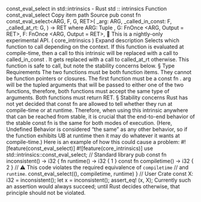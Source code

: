 const_eval_select in std::intrinsics - Rust
std
::
intrinsics
Function
const_eval_select
Copy item path
Source
pub const fn const_eval_select<ARG, F, G, RET>(
    _arg: ARG,
    _called_in_const: F,
    _called_at_rt: G,
) -> RET
where
    ARG:
Tuple
,
    G:
FnOnce
<ARG, Output = RET>,
    F:
FnOnce
<ARG, Output = RET>,
🔬
This is a nightly-only experimental API. (
core_intrinsics
)
Expand description
Selects which function to call depending on the context.
If this function is evaluated at compile-time, then a call to this
intrinsic will be replaced with a call to
called_in_const
. It gets
replaced with a call to
called_at_rt
otherwise.
This function is safe to call, but note the stability concerns below.
§
Type Requirements
The two functions must be both function items. They cannot be function
pointers or closures. The first function must be a
const fn
.
arg
will be the tupled arguments that will be passed to either one of
the two functions, therefore, both functions must accept the same type of
arguments. Both functions must return RET.
§
Stability concerns
Rust has not yet decided that
const fn
are allowed to tell whether
they run at compile-time or at runtime. Therefore, when using this
intrinsic anywhere that can be reached from stable, it is crucial that
the end-to-end behavior of the stable
const fn
is the same for both
modes of execution. (Here, Undefined Behavior is considered “the same”
as any other behavior, so if the function exhibits UB at runtime then
it may do whatever it wants at compile-time.)
Here is an example of how this could cause a problem:
#![feature(const_eval_select)]
#![feature(core_intrinsics)]
use
std::intrinsics::const_eval_select;
// Standard library
pub const fn
inconsistent() -> i32 {
fn
runtime() -> i32 {
1
}
const fn
compiletime() -> i32 {
2
}
// ⚠ This code violates the required equivalence of `compiletime`
    // and `runtime`.
const_eval_select((), compiletime, runtime)
}
// User Crate
const
X: i32 = inconsistent();
let
x = inconsistent();
assert_eq!
(x, X);
Currently such an assertion would always succeed; until Rust decides
otherwise, that principle should not be violated.
